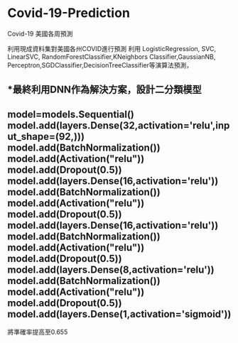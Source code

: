 # Covid-19-Prediction

Covid-19 美國各周預測

利用現成資料集對美國各州COVID進行預測
利用 LogisticRegression, SVC, LinearSVC, RandomForestClassifier,KNeighbors
Classifier,GaussianNB, Perceptron,SGDClassifier,DecisionTreeClassifier等演算法預測，

*最終利用DNN作為解決方案，設計二分類模型
------------------
model=models.Sequential()
model.add(layers.Dense(32,activation='relu',input_shape=(92,)))
model.add(BatchNormalization())
model.add(Activation("relu"))
model.add(Dropout(0.5))
model.add(layers.Dense(16,activation='relu'))
model.add(BatchNormalization())
model.add(Activation("relu"))
model.add(Dropout(0.5))
model.add(layers.Dense(16,activation='relu'))
model.add(BatchNormalization())
model.add(Activation("relu"))
model.add(Dropout(0.5))
model.add(layers.Dense(8,activation='relu'))
model.add(BatchNormalization())
model.add(Activation("relu"))
model.add(Dropout(0.5))
model.add(layers.Dense(1,activation='sigmoid'))
---------------------
將準確率提高至0.655
